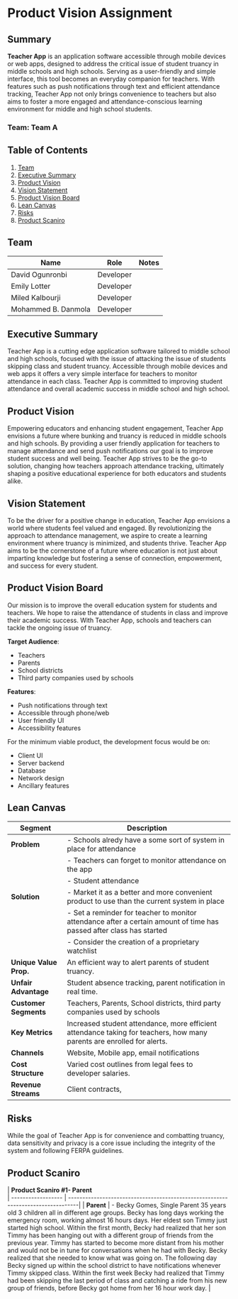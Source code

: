 # Product Vision Assignment

## Summary

**Teacher App** is an application software accessible through mobile devices or web apps, designed to address the critical issue of student truancy in middle schools and high schools. Serving as a user-friendly and simple interface, this tool becomes an everyday companion for teachers. With features such as push notifications through text and efficient attendance tracking, Teacher App not only brings convenience to teachers but also aims to foster a more engaged and attendance-conscious learning environment for middle and high school students.

### Team: Team A

## Table of Contents

1. [Team](#team-keepers-of-the-crypt)
2. [Executive Summary](#executive-summary)
3. [Product Vision](#product-vision)
4. [Vision Statement](#vision-statement)
5. [Product Vision Board](#product-vision-board)
6. [Lean Canvas](#lean-canvas)
7. [Risks](#risks)
8. [Product Scaniro](#Product-Scaniro)

## Team

| Name                 | Role      | Notes |
| -------------------- | --------- | ----- |
| David Ogunronbi      | Developer |       |
| Emily Lotter        | Developer |       |
| Miled Kalbourji     | Developer |       |
| Mohammed B. Danmola | Developer |       |

## Executive Summary

Teacher App is a cutting edge application software tailored to middle school and high schools, focused with the issue of attacking the issue of students skipping class and student truancy. Accessible through mobile devices and web apps it offers a very simple interface for teachers to monitor attendance in each class. Teacher App is committed to improving student attendance and overall academic success in middle school and high school.

## Product Vision

Empowering educators and enhancing student engagement, Teacher App envisions a future where bunking and truancy is reduced in middle schools and high schools. By providing a user friendly application for teachers to manage attendance and send push notifications our goal is to improve student success and well being. Teacher App strives to be the go-to solution, changing how teachers approach attendance tracking, ultimately shaping a positive educational experience for both educators and students alike.

## Vision Statement

To be the driver for a positive change in education, Teacher App envisions a world where students feel valued and engaged. By revolutionizing the approach to attendance management, we aspire to create a learning environment where truancy is minimized, and students thrive. Teacher App aims to be the cornerstone of a future where education is not just about imparting knowledge but fostering a sense of connection, empowerment, and success for every student.

## Product Vision Board

Our mission is to improve the overall education system for students and teachers. We hope to raise the attendance of students in class and improve their academic success. With Teacher App, schools and teachers can tackle the ongoing issue of truancy.

**Target Audience**:

- Teachers
- Parents
- School districts
- Third party companies used by schools

**Features**:

- Push notifications through text
- Accessible through phone/web
- User friendly UI
- Accessibility features

For the minimum viable product, the development focus would be on:

- Client UI
- Server backend
- Database
- Network design
- Ancillary features

## Lean Canvas

| **Segment**            | **Description**                                                                                                      |
| ---------------------- | -------------------------------------------------------------------------------------------------------------------- |
| **Problem**            | - Schools alredy have a some sort of system in place for attendance                                                  |
|                        | - Teachers can forget to monitor attendance on the app                                                               |
|                        | - Student attendance                                                                                                 |
| **Solution**           | - Market it as a better and more convenient product to use than the current system in place                           |
|                        | - Set a reminder for teacher to monitor attendance after a certain amount of time has passed after class has started |
|                        | - Consider the creation of a proprietary watchlist                                                                   |
| **Unique Value Prop.** | An efficient way to alert parents of student truancy.                                             |
| **Unfair Advantage**   | Student absence tracking, parent notification in real time.                                               |
| **Customer Segments**  | Teachers, Parents, School districts, third party companies used by schools                                           |
| **Key Metrics**        | Increased student attendance, more efficient attendance taking for teachers, how many parents are enrolled for alerts.                |
| **Channels**           | Website, Mobile app, email notifications                                                                             |
| **Cost Structure**     | Varied cost outlines from legal fees to developer salaries.                                                          |
| **Revenue Streams**    | Client contracts,                                                                                                    |

## Risks

While the goal of Teacher App is for convenience and combatting truancy, data sensitivity and privacy is a core issue including the integrity of the system and following FERPA guidelines.

## Product Scaniro 
| **Product Scaniro #1- Parent**  
| ------------------ | ---------------------------------------------------------------------------------| 
| **Parent**         | - Becky Gomes, Single Parent 35 years old 3 children all in different age groups. Becky has long days working the emergency room, working almost 16 hours days.   Her eldest son Timmy just started high school. Within the first month, Becky had realized that her son Timmy has been hanging out with a different group of friends from the previous year. Timmy has started to become more distant from his mother and would not be in tune for conversations when he had with Becky. Becky realized that she needed to know what was going on. The following day Becky signed up within the school district to have notifications whenever Timmy skipped class. Within the first week Becky had realized that Timmy had been skipping the last period of class and catching a ride from his new group of friends, before Becky got home from her 16 hour work day. |   

